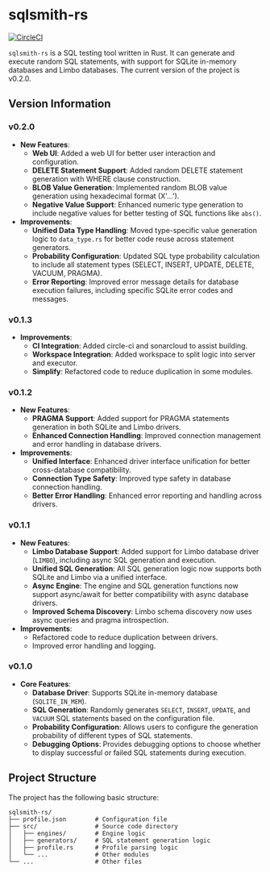# sqlsmith-rs

[![CircleCI](https://dl.circleci.com/status-badge/img/gh/cyw0ng95/sqlsmith-rs/tree/main.svg?style=svg)](https://dl.circleci.com/status-badge/redirect/gh/cyw0ng95/sqlsmith-rs/tree/main)

`sqlsmith-rs` is a SQL testing tool written in Rust. It can generate and execute random SQL statements, with support for SQLite in-memory databases and Limbo databases. The current version of the project is v0.2.0.

## Version Information

### v0.2.0
- **New Features**:
  - **Web UI**: Added a web UI for better user interaction and configuration.
  - **DELETE Statement Support**: Added random DELETE statement generation with WHERE clause construction.
  - **BLOB Value Generation**: Implemented random BLOB value generation using hexadecimal format (X'...').
  - **Negative Value Support**: Enhanced numeric type generation to include negative values for better testing of SQL functions like `abs()`.
- **Improvements**:
  - **Unified Data Type Handling**: Moved type-specific value generation logic to `data_type.rs` for better code reuse across statement generators.
  - **Probability Configuration**: Updated SQL type probability calculation to include all statement types (SELECT, INSERT, UPDATE, DELETE, VACUUM, PRAGMA).
  - **Error Reporting**: Improved error message details for database execution failures, including specific SQLite error codes and messages.

### v0.1.3

- **Improvements**:
  - **CI Integration**: Added circle-ci and sonarcloud to assist building.
  - **Workspace Integration**: Added workspace to split logic into server and executor.
  - **Simplify**: Refactored code to reduce duplication in some modules.

### v0.1.2
- **New Features**:
  - **PRAGMA Support**: Added support for PRAGMA statements generation in both SQLite and Limbo drivers.
  - **Enhanced Connection Handling**: Improved connection management and error handling in database drivers.
- **Improvements**:
  - **Unified Interface**: Enhanced driver interface unification for better cross-database compatibility.
  - **Connection Type Safety**: Improved type safety in database connection handling.
  - **Better Error Handling**: Enhanced error reporting and handling across drivers.

### v0.1.1
- **New Features**:
  - **Limbo Database Support**: Added support for Limbo database driver (`LIMBO`), including async SQL generation and execution.
  - **Unified SQL Generation**: All SQL generation logic now supports both SQLite and Limbo via a unified interface.
  - **Async Engine**: The engine and SQL generation functions now support async/await for better compatibility with async database drivers.
  - **Improved Schema Discovery**: Limbo schema discovery now uses async queries and pragma introspection.
- **Improvements**:
  - Refactored code to reduce duplication between drivers.
  - Improved error handling and logging.

### v0.1.0
- **Core Features**:
  - **Database Driver**: Supports SQLite in-memory database (`SQLITE_IN_MEM`).
  - **SQL Generation**: Randomly generates `SELECT`, `INSERT`, `UPDATE`, and `VACUUM` SQL statements based on the configuration file.
  - **Probability Configuration**: Allows users to configure the generation probability of different types of SQL statements.
  - **Debugging Options**: Provides debugging options to choose whether to display successful or failed SQL statements during execution.

## Project Structure
The project has the following basic structure:
```plaintext
sqlsmith-rs/
├── profile.json        # Configuration file
├── src/                # Source code directory
│   ├── engines/        # Engine logic
│   ├── generators/     # SQL statement generation logic
│   ├── profile.rs      # Profile parsing logic
│   └── ...             # Other modules
└── ...                 # Other files
```